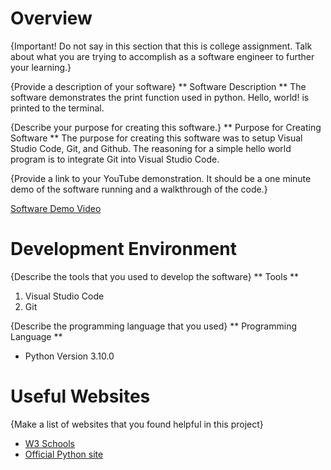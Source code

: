 # Overview

{Important!  Do not say in this section that this is college assignment.  Talk about what you are trying to accomplish as a software engineer to further your learning.}

{Provide a description of your software}
** Software Description **
The software demonstrates the print function used in python.
Hello, world! is printed to the terminal.

{Describe your purpose for creating this software.}
** Purpose for Creating Software **
The purpose for creating this software was to setup Visual Studio Code, Git, and Github.
The reasoning for a simple hello world program is to integrate Git into Visual Studio Code.


{Provide a link to your YouTube demonstration.  It should be a one minute demo of the software running and a walkthrough of the code.}

[Software Demo Video](http://youtube.link.goes.here)

# Development Environment

{Describe the tools that you used to develop the software}
** Tools ** 
1. Visual Studio Code
2. Git

{Describe the programming language that you used}
** Programming Language **
- Python Version 3.10.0

# Useful Websites

{Make a list of websites that you found helpful in this project}
* [W3 Schools](https://www.w3schools.com/)
* [Official Python site](https://www.python.org/)